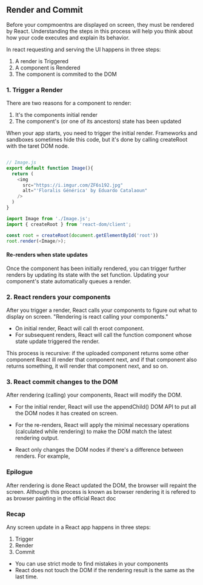 ## Render and Commit

Before your compmoentns are displayed on screen, they must be rendered by
React. Understanding the steps in this process will help you think about
how your code executes and explain its behavior.

In react requesting and serving the UI happens in three steps:

1. A render is Triggered
2. A component is Rendered
2. The component is commited to the DOM


### 1. Trigger a Render

There are two reasons for a component to render:

1. It's the components initial render
2. The component's (or one of its ancestors) state has been updated

When your app starts, you need to trigger the initial render. Frameworks
and sandboxes sometimes hide this code, but it's done by calling
createRoot with the taret DOM node.

```js

// Image.js
export default function Image(){
  return (
    <img
      src="https://i.imgur.com/ZF6s192.jpg"
      alt="'Floralis Générica' by Eduardo Catalaoun"
    />
  )
}

import Image from './Image.js';
import { createRoot } from 'react-dom/client';

const root = createRoot(document.getElementById('root'))
root.render(<Image/>);

```

#### Re-renders when state updates

Once the component has been initially rendered, you can trigger further
renders by updating its state with the set function. Updating your component's
state automatically queues a render.

### 2. React renders your components

After you trigger a render, React calls your components to figure out what
to display on screen. "Rendering is react calling your components."

- On initial render, React will call th eroot component.
- For subsequent renders, React will call the function component whose
state update triggered the render.

This process is recursive: if the uploaded component returns some other component
React ill render that component next, and if that component also returns
something, it will render that component next, and so on.

### 3. React commit changes to the DOM

After rendering (calling) your components, React will modify the DOM.

- For the initial render, React will use the appendChild() DOM API to put all
the DOM nodes it has created on screen.

- For the re-renders, React will apply the minimal necessary operations (calculated while rendering) to make the DOM match the latest rendering output.

- React only changes the DOM nodes if there's a difference between renders.
For example,

### Epilogue

After rendering is done React updated the DOM, the browser will repaint
the screen. Although this process is known as browser rendering it is
refered to as browser painting in the official React doc

### Recap

Any screen update in a React app happens in three steps:

1. Trigger
2. Render  
3. Commit

- You can use strict mode to find mistakes in your components
- React does not touch the DOM if the rendering result is the same
as the last time.
